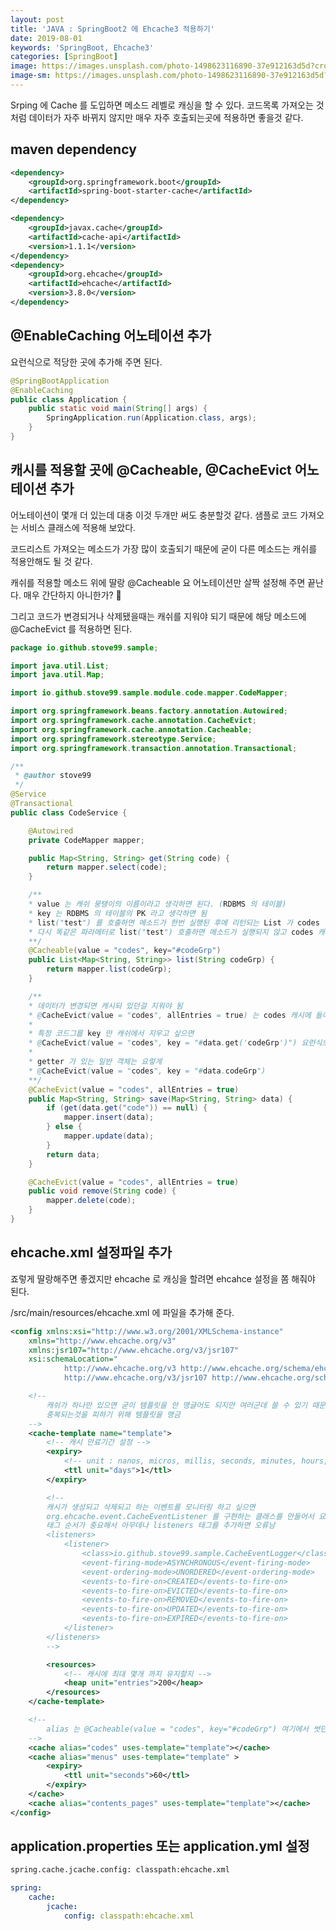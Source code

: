 ```yaml
---
layout: post
title: 'JAVA : SpringBoot2 에 Ehcache3 적용하기'
date: 2019-08-01
keywords: 'SpringBoot, Ehcache3'
categories: [SpringBoot]
image: https://images.unsplash.com/photo-1498623116890-37e912163d5d?crop=entropy&cs=tinysrgb&fit=crop&fm=jpg&h=1200&ixid=eyJhcHBfaWQiOjF9&ixlib=rb-1.2.1&q=80&w=2000
image-sm: https://images.unsplash.com/photo-1498623116890-37e912163d5d?crop=entropy&cs=tinysrgb&fit=crop&fm=jpg&h=1200&ixid=eyJhcHBfaWQiOjF9&ixlib=rb-1.2.1&q=80&w=2000
---
```


Srping 에 Cache 를 도입하면 메소드 레벨로 캐싱을 할 수 있다. 코드목록 가져오는 것 처럼 데이터가 자주 바뀌지 않지만 매우 자주 호출되는곳에 적용하면 좋을것 같다.

## maven dependency

```xml
<dependency>
    <groupId>org.springframework.boot</groupId>
    <artifactId>spring-boot-starter-cache</artifactId>
</dependency>

<dependency>
    <groupId>javax.cache</groupId>
    <artifactId>cache-api</artifactId>
    <version>1.1.1</version>
</dependency>
<dependency>
    <groupId>org.ehcache</groupId>
    <artifactId>ehcache</artifactId>
    <version>3.8.0</version>
</dependency>
```

<ins class="adsbygoogle"
     style="display:block; text-align:center;"
     data-ad-layout="in-article"
     data-ad-format="fluid"
     data-ad-client="ca-pub-7073298118440059"
     data-ad-slot="8400970402"></ins>

<script>
     (adsbygoogle = window.adsbygoogle || []).push({});
</script>

## @EnableCaching 어노테이션 추가

요런식으로 적당한 곳에 추가해 주면 된다.

```java
@SpringBootApplication
@EnableCaching
public class Application {
    public static void main(String[] args) {
        SpringApplication.run(Application.class, args);
    }
}
```

## 캐시를 적용할 곳에 @Cacheable, @CacheEvict 어노테이션 추가

어노테이션이 몇개 더 있는데 대충 이것 두개만 써도 충분할것 같다. 샘플로 코드 가져오는 서비스 클래스에 적용해 보았다.

코드리스트 가져오는 메소드가 가장 많이 호출되기 때문에 굳이 다른 메소드는 캐쉬를 적용안해도 될 것 같다.

캐쉬를 적용할 메소드 위에 딸랑 @Cacheable 요 어노테이션만 살짝 설정해 주면 끝난다. 매우 간단하지 아니한가? 🤗

그리고 코드가 변경되거나 삭제됐을때는 캐쉬를 지워야 되기 때문에 해당 메소드에 @CacheEvict 를 적용하면 된다.

```java
package io.github.stove99.sample;

import java.util.List;
import java.util.Map;

import io.github.stove99.sample.module.code.mapper.CodeMapper;

import org.springframework.beans.factory.annotation.Autowired;
import org.springframework.cache.annotation.CacheEvict;
import org.springframework.cache.annotation.Cacheable;
import org.springframework.stereotype.Service;
import org.springframework.transaction.annotation.Transactional;

/**
 * @author stove99
 */
@Service
@Transactional
public class CodeService {

    @Autowired
    private CodeMapper mapper;

    public Map<String, String> get(String code) {
        return mapper.select(code);
    }

    /**
    * value 는 캐쉬 뭉탱이의 이름이라고 생각하면 된다. (RDBMS 의 테이블)
    * key 는 RDBMS 의 테이블의 PK 라고 생각하면 됨
    * list("test") 를 호출하면 메소드가 한번 실행된 후에 리턴되는 List 가 codes 에 test 키에 캐쉬된다.
    * 다시 똑같은 파라메터로 list("test") 호출하면 메소드가 실행되지 않고 codes 캐쉬에 있는 test 키를 찾아서 저장된 값을 리턴한다.
    **/
    @Cacheable(value = "codes", key="#codeGrp")
    public List<Map<String, String>> list(String codeGrp) {
        return mapper.list(codeGrp);
    }

    /**
    * 데이터가 변경되면 캐시되 있던걸 지워야 됨
    * @CacheEvict(value = "codes", allEntries = true) 는 codes 캐시에 들어있는걸 싹 지운다는 뜻
    *
    * 특정 코드그룹 key 만 캐쉬에서 지우고 싶으면
    * @CacheEvict(value = "codes", key = "#data.get('codeGrp')") 요런식으로 쓰면 된다.
    *
    * getter 가 있는 일반 객체는 요렇게
    * @CacheEvict(value = "codes", key = "#data.codeGrp")
    **/
    @CacheEvict(value = "codes", allEntries = true)
    public Map<String, String> save(Map<String, String> data) {
        if (get(data.get("code")) == null) {
            mapper.insert(data);
        } else {
            mapper.update(data);
        }
        return data;
    }

    @CacheEvict(value = "codes", allEntries = true)
    public void remove(String code) {
        mapper.delete(code);
    }
}
```

## ehcache.xml 설정파일 추가

죠렇게 딸랑해주면 좋겠지만 ehcache 로 캐싱을 할려면 ehcahce 설정을 쫌 해줘야 된다.

/src/main/resources/ehcache.xml 에 파일을 추가해 준다.

```xml
<config xmlns:xsi="http://www.w3.org/2001/XMLSchema-instance"
    xmlns="http://www.ehcache.org/v3"
    xmlns:jsr107="http://www.ehcache.org/v3/jsr107"
    xsi:schemaLocation="
            http://www.ehcache.org/v3 http://www.ehcache.org/schema/ehcache-core-3.0.xsd
            http://www.ehcache.org/v3/jsr107 http://www.ehcache.org/schema/ehcache-107-ext-3.0.xsd">

    <!--
        캐쉬가 하나만 있으면 굳이 템플릿을 안 맹글어도 되지만 여러군데 쓸 수 있기 때문에
        중복되는것을 피하기 위해 템플릿을 맹금
    -->
    <cache-template name="template">
        <!-- 캐시 만료기간 설정 -->
        <expiry>
            <!-- unit : nanos, micros, millis, seconds, minutes, hours, days -->
            <ttl unit="days">1</ttl>
        </expiry>

        <!--
        캐시가 생성되고 삭제되고 하는 이벤트를 모니터링 하고 싶으면
        org.ehcache.event.CacheEventListener 를 구현하는 클래스를 만들어서 요렇게 설정해 주면됨
        태그 순서가 중요해서 아무데나 listeners 태그를 추가하면 오류남
        <listeners>
            <listener>
                <class>io.github.stove99.sample.CacheEventLogger</class>
                <event-firing-mode>ASYNCHRONOUS</event-firing-mode>
                <event-ordering-mode>UNORDERED</event-ordering-mode>
                <events-to-fire-on>CREATED</events-to-fire-on>
                <events-to-fire-on>EVICTED</events-to-fire-on>
                <events-to-fire-on>REMOVED</events-to-fire-on>
                <events-to-fire-on>UPDATED</events-to-fire-on>
                <events-to-fire-on>EXPIRED</events-to-fire-on>
            </listener>
        </listeners>
        -->

        <resources>
            <!-- 캐시에 최대 몇개 까지 유지할지 -->
            <heap unit="entries">200</heap>
        </resources>
    </cache-template>

    <!--
        alias 는 @Cacheable(value = "codes", key="#codeGrp") 여기에서 썻던 value 값으로
    -->
    <cache alias="codes" uses-template="template"></cache>
    <cache alias="menus" uses-template="template" >
        <expiry>
            <ttl unit="seconds">60</ttl>
        </expiry>
    </cache>
    <cache alias="contents_pages" uses-template="template"></cache>
</config>
```

## application.properties 또는 application.yml 설정

```bash
spring.cache.jcache.config: classpath:ehcache.xml
```

```yml
spring:
    cache:
        jcache:
            config: classpath:ehcache.xml
```

